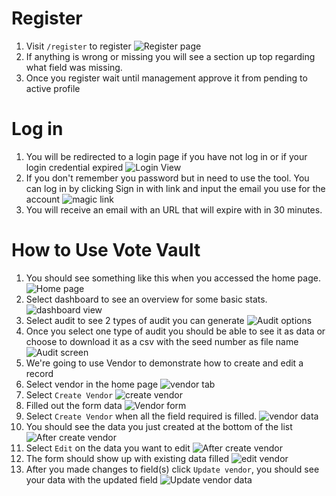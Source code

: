 # Register
1. Visit ```/register``` to register ![Register page](./InstructionScreenshots/RegisterPage.png)
2. If anything is wrong or missing you will see a section up top regarding what field was missing.
3. Once you register wait until management approve it from pending to active profile

# Log in
1. You will be redirected to a login page if you have not log in or if your login credential expired ![Login View](./InstructionScreenshots/login_page.png)
2. If you don't remember you password but in need to use the tool. You can log in by clicking Sign in with link and input the email you use for the account ![magic link](./InstructionScreenshots/magic_link_sender.png)
3. You will receive an email with an URL that will expire with in 30 minutes.


# How to Use Vote Vault
1. You should see something like this when you accessed the home page. ![Home page](./InstructionScreenshots/vote_vault_frontend.png)
2. Select dashboard to see an overview for some basic stats. ![dashboard view](./InstructionScreenshots/dashboard_view.png)
3. Select audit to see 2 types of audit you can generate ![Audit options](./InstructionScreenshots/Public_audit_test.png)
4. Once you select one type of audit you should be able to see it as data or choose to download it as a csv with the seed number as file name ![Audit screen](./InstructionScreenshots/Download_csv.png)
5. We're going to use Vendor to demonstrate how to create and edit a record
6. Select vendor in the home page ![vendor tab](./InstructionScreenshots/Select_vendor.png)
7. Select ```Create Vendor``` ![create vendor](./InstructionScreenshots/Select_create_vendor.png)
8. Filled out the form data ![Vendor form](./InstructionScreenshots/Vendor_form.png)
9. Select ```Create Vendor``` when all the field required is filled. ![vendor data](./InstructionScreenshots/Enter_vendor_data.png)
10. You should see the data you just created at the bottom of the list ![After create vendor](./InstructionScreenshots/After_create_vendor.png)
11. Select ```Edit``` on the data you want to edit ![After create vendor](./InstructionScreenshots/After_create_vendor.png)
12. The form should show up with existing data filled ![edit vendor](./InstructionScreenshots/Update_vendor_data.png)
13. After you made changes to field(s) click ```Update vendor```, you should see your data with the updated field ![Update vendor data](./InstructionScreenshots/After_update_vendor.png)